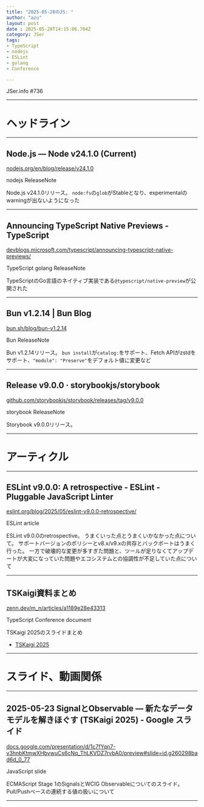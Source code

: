 ```yaml
---
title: "2025-05-28のJS: "
author: "azu"
layout: post
date : 2025-05-28T14:15:06.704Z
category: JSer
tags:
- TypeScript
- nodejs
- ESLint
- golang
- Conference

---
```


JSer.info #736

----

<h1 class="site-genre">ヘッドライン</h1>

----

## Node.js — Node v24.1.0 (Current)
[nodejs.org/en/blog/release/v24.1.0](https://nodejs.org/en/blog/release/v24.1.0 "Node.js — Node v24.1.0 (Current)")
<p class="jser-tags jser-tag-icon"><span class="jser-tag">nodejs</span> <span class="jser-tag">ReleaseNote</span></p>

Node.js v24.1.0リリース。
`node:fs`の`glob`がStableとなり、experimentalのwarningが出ないようになった


----

## Announcing TypeScript Native Previews - TypeScript
[devblogs.microsoft.com/typescript/announcing-typescript-native-previews/](https://devblogs.microsoft.com/typescript/announcing-typescript-native-previews/ "Announcing TypeScript Native Previews - TypeScript")
<p class="jser-tags jser-tag-icon"><span class="jser-tag">TypeScript</span> <span class="jser-tag">golang</span> <span class="jser-tag">ReleaseNote</span></p>

TypeScriptのGo言語のネイティブ実装である`@typescript/native-preview`が公開された


----

## Bun v1.2.14 | Bun Blog
[bun.sh/blog/bun-v1.2.14](https://bun.sh/blog/bun-v1.2.14 "Bun v1.2.14 | Bun Blog")
<p class="jser-tags jser-tag-icon"><span class="jser-tag">Bun</span> <span class="jser-tag">ReleaseNote</span></p>

Bun v1.2.14リリース。
`bun install`が`catalog:`をサポート、Fetch APIがzstdをサポート、`"module": "Preserve"`をデフォルト値に変更など


----

## Release v9.0.0 · storybookjs/storybook
[github.com/storybookjs/storybook/releases/tag/v9.0.0](https://github.com/storybookjs/storybook/releases/tag/v9.0.0 "Release v9.0.0 · storybookjs/storybook")
<p class="jser-tags jser-tag-icon"><span class="jser-tag">storybook</span> <span class="jser-tag">ReleaseNote</span></p>

Storybook v9.0.0リリース。


----
<h1 class="site-genre">アーティクル</h1>

----

## ESLint v9.0.0: A retrospective - ESLint - Pluggable JavaScript Linter
[eslint.org/blog/2025/05/eslint-v9.0.0-retrospective/](https://eslint.org/blog/2025/05/eslint-v9.0.0-retrospective/ "ESLint v9.0.0: A retrospective - ESLint - Pluggable JavaScript Linter")
<p class="jser-tags jser-tag-icon"><span class="jser-tag">ESLint</span> <span class="jser-tag">article</span></p>

ESLint v9.0.0のretrospective。
うまくいった点とうまくいかなかった点について。
サポートバージョンのポリシーとv8.x/v9.xの共存とバックポートはうまく行った。
一方で破壊的な変更が多すぎた問題と、ツールが足りなくてアップデートが大変になっていた問題やエコシステムとの協調性が不足していた点について


----

## TSKaigi資料まとめ
[zenn.dev/m\_n/articles/a1189e28e43313](https://zenn.dev/m_n/articles/a1189e28e43313 "TSKaigi資料まとめ")
<p class="jser-tags jser-tag-icon"><span class="jser-tag">TypeScript</span> <span class="jser-tag">Conference</span> <span class="jser-tag">document</span></p>

TSKaigi 2025のスライドまとめ

- [TSKaigi 2025](https://2025.tskaigi.org/ "TSKaigi 2025")

----
<h1 class="site-genre">スライド、動画関係</h1>

----

## 2025-05-23 SignalとObservable ― 新たなデータモデルを解きほぐす (TSKaigi 2025) - Google スライド
[docs.google.com/presentation/d/1c7fYqn7-v3hnbKtmwXHbvwuCs6cNq\_ThLKVDZ7rvbA0/preview#slide&#x3D;id.g260298bad6d\_0\_77](https://docs.google.com/presentation/d/1c7fYqn7-v3hnbKtmwXHbvwuCs6cNq_ThLKVDZ7rvbA0/preview#slide=id.g260298bad6d_0_77 "2025-05-23 SignalとObservable ― 新たなデータモデルを解きほぐす (TSKaigi 2025) - Google スライド")
<p class="jser-tags jser-tag-icon"><span class="jser-tag">JavaScript</span> <span class="jser-tag">slide</span></p>

ECMAScript Stage 1のSignalsとWCIG Observableについてのスライド。
Pull/Pushベースの連続する値の扱いについて


----
